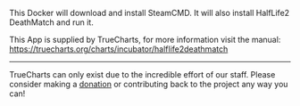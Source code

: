 This Docker will download and install SteamCMD. It will also install HalfLife2 DeathMatch and run it.


This App is supplied by TrueCharts, for more information visit the manual: https://truecharts.org/charts/incubator/halflife2deathmatch

---

TrueCharts can only exist due to the incredible effort of our staff.
Please consider making a [donation](https://truecharts.org/docs/about/sponsor) or contributing back to the project any way you can!
